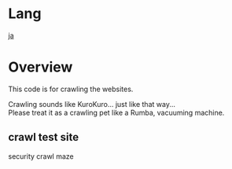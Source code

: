 # Lang
[ja](./README.ja.md)

# Overview

This code is for crawling the websites.

Crawling sounds like KuroKuro...
just like that way...<br />
Please treat it as a crawling pet like a Rumba, vacuuming machine.

## crawl test site

security crawl maze
